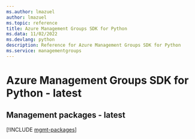 ```yaml
---
ms.author: lmazuel
author: lmazuel
ms.topic: reference
title: Azure Management Groups SDK for Python
ms.data: 11/02/2022
ms.devlang: python
description: Reference for Azure Management Groups SDK for Python
ms.service: managementgroups
---
```

# Azure Management Groups SDK for Python - latest

## Management packages - latest
[!INCLUDE [mgmt-packages](management-groups-mgmt-index.md)]